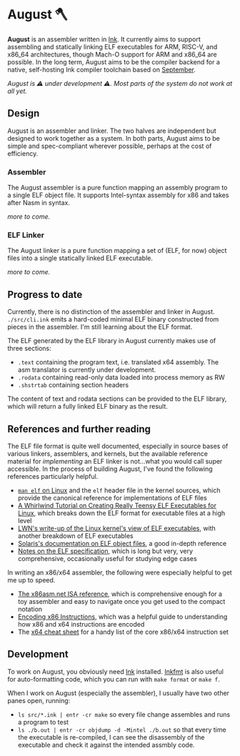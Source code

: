 # August 🪓

**August** is an assembler written in [Ink](https://dotink.co/). It currently aims to support assembling and statically linking ELF executables for ARM, RISC-V, and x86_64 architectures, though Mach-O support for ARM and x86_64 are possible. In the long term, August aims to be the compiler backend for a native, self-hosting Ink compiler toolchain based on [September](https://github.com/thesephist/september).

_August is ⚠️ under development ⚠️. Most parts of the system do not work at all yet._

## Design

August is an assembler and linker. The two halves are independent but designed to work together as a system. In both parts, August aims to be simple and spec-compliant wherever possible, perhaps at the cost of efficiency.

### Assembler

The August assembler is a pure function mapping an assembly program to a single ELF object file. It supports Intel-syntax assembly for x86 and takes after Nasm in syntax.

_more to come._

### ELF Linker

The August linker is a pure function mapping a set of (ELF, for now) object files into a single statically linked ELF executable.

_more to come._

## Progress to date

Currently, there is no distinction of the assembler and linker in August. `./src/cli.ink` emits a hard-coded minimal ELF binary constructed from pieces in the assembler. I'm still learning about the ELF format.

The ELF generated by the ELF library in August currently makes use of three sections:

- `.text` containing the program text, i.e. translated x64 assembly. The asm translator is currently under development.
- `.rodata` containing read-only data loaded into process memory as RW
- `.shstrtab` containing section headers

The content of text and rodata sections can be provided to the ELF library, which will return a fully linked ELF binary as the result.

## References and further reading

The ELF file format is quite well documented, especially in source bases of various linkers, assemblers, and kernels, but the available reference material for _implementing_ an ELF linker is not...what you would call super accessible. In the process of building August, I've found the following references particularly helpful.

- [`man elf` on Linux](https://man7.org/linux/man-pages/man5/elf.5.html) and the `elf` header file in the kernel sources, which provide the canonical reference for implementations of ELF files
- [A Whirlwind Tutorial on Creating Really Teensy ELF Executables for Linux](http://www.muppetlabs.com/~breadbox/software/tiny/teensy.html), which breaks down the ELF format for executable files at a high level
- [LWN's write-up of the Linux kernel's view of ELF executables](https://lwn.net/Articles/631631/), with another breakdown of ELF executables
- [Solaris's documentation on ELF object files](https://docs.oracle.com/cd/E53394_01/html/E54813/chapter6-93046.html#scrolltoc), a good in-depth reference
- [Notes on the ELF specification](http://www.muppetlabs.com/~breadbox/software/ELF.txt), which is long but very, very comprehensive, occasionally useful for studying edge cases

In writing an x86/x64 assembler, the following were especially helpful to get me up to speed.

- [The x86asm.net ISA reference](http://ref.x86asm.net/coder64.html), which is comprehensive enough for a toy assembler and easy to navigate once you get used to the compact notation
- [Encoding x86 Instructions](http://www.cs.loyola.edu/~binkley/371/Encoding_Real_x86_Instructions.html), which was a helpful guide to understanding how x86 and x64 instructions are encoded
- The [x64 cheat sheet](http://cs.brown.edu/courses/cs033/docs/guides/x64_cheatsheet.pdf) for a handy list of the core x86/x64 instruction set

## Development

To work on August, you obviously need [Ink](https://dotink.co/) installed. [Inkfmt](https://github.com/thesephist/inkfmt) is also useful for auto-formatting code, which you can run with `make format` or `make f`.

When I work on August (especially the assembler), I usually have two other panes open, running:

- `ls src/*.ink | entr -cr make` so every file change assembles and runs a program to test
- `ls ./b.out | entr -cr objdump -d -Mintel ./b.out` so that every time the executable is re-compiled, I can see the disassembly of the executable and check it against the intended assmbly code.

